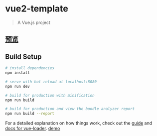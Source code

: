 # vue2-template

> A Vue.js project

## [预览](https://auxgroupit.github.io/portal-web/dist/index.html)

## Build Setup

``` bash
# install dependencies
npm install

# serve with hot reload at localhost:8080
npm run dev

# build for production with minification
npm run build

# build for production and view the bundle analyzer report
npm run build --report
```

For a detailed explanation on how things work, check out the [guide](http://vuejs-templates.github.io/webpack/) and [docs for vue-loader](http://vuejs.github.io/vue-loader).
[demo](https://auxgroupit.github.io/portal-web/dist/index.html)
